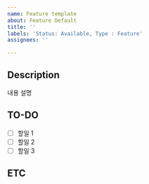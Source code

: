 ```yaml
---
name: Feature template
about: Feature Default
title: ''
labels: 'Status: Available, Type : Feature'
assignees: ''

---
```


## Description
내용 설명

## TO-DO
- [ ] 할일 1
- [ ] 할일 2
- [ ] 할일 3

## ETC
